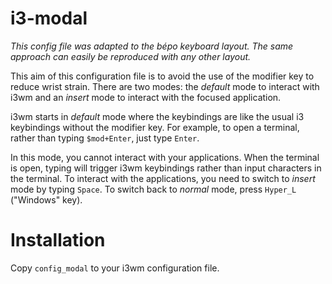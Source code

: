 # i3-modal

*This config file was adapted to the bépo keyboard layout. The same approach can easily be reproduced with any other layout.*

This aim of this configuration file is to avoid the use of the modifier key to reduce wrist strain. There are two modes: the *default* mode to interact with i3wm and an *insert* mode to interact with the focused application.

i3wm starts in *default* mode where the keybindings are like the usual i3 keybindings without the modifier key. For example, to open a terminal, rather than typing `$mod+Enter`, just type `Enter`. 

In this mode, you cannot interact with your applications. When the terminal is open, typing will trigger i3wm keybindings rather than input characters in the terminal. To interact with the applications, you need to switch to *insert* mode by typing `Space`. To switch back to *normal* mode, press `Hyper_L` ("Windows" key).

# Installation

Copy `config_modal` to your i3wm configuration file.
